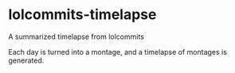 # lolcommits-timelapse
A summarized timelapse from lolcommits

Each day is turned into a montage, and a timelapse of montages is generated.
